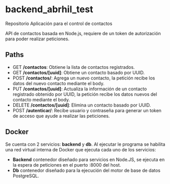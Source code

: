 # backend_abrhil_test
Repositorio Aplicación para el control de contactos


API de contactos basada en Node.js, requiere de un token de autorización para poder realizar peticiones.

## Paths

- GET **/contactos**: Obtiene la lista de contactos registrados.
- GET **/contactos/[uuid]**: Obtiene un contacto basado por UUID.
- POST **/contactos/**: Agrega un nuevo contacto, la petición recibe los datos del nuevo contacto mediante el body.
- PUT **/contactos/[uuid]**: Actualiza la información de un contacto registrado obtenido por UUID, la petición recibe los datos nuevos del contacto mediante el body.
- DELETE **/contactos/[uuid]**: Elimina un contacto basado por UUID.
- POST **/autenticar/**: Recibe usuario y contraseña para generar un token de acceso que ayude a realizar las peticiones.

## Docker

Se cuenta con 2 servicios: **backend** y **db**. Al ejecutar le programa se habilita una red virtual interna de Docker que ejecuta cada uno de los servicios:
- **Backend** contenedor diseñado para servicios en Node.JS, se ejecuta en la espera de peticiones en el puerto :8000 del host.
- **Db** contenedor diseñado para la ejecución del motor de base de datos PostgreSQL.

